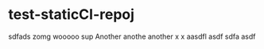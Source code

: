 test-staticCI-repoj
==================
sdfads
zomg
wooooo
sup
Another
anothe
another
x
x
aasdfl
asdf
sdfa
asdf
